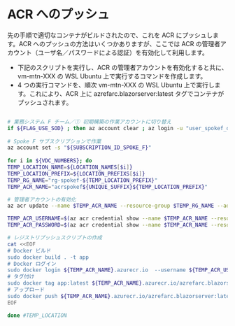# ACR へのプッシュ

先の手順で適切なコンテナがビルドされたので、これを ACR にプッシュします。ACR へのプッシュの方法はいくつかありますが、ここでは ACR の管理者アカウント（ユーザ名／パスワードによる認証）を有効化して利用します。

- 下記のスクリプトを実行し、ACR の管理者アカウントを有効化すると共に、vm-mtn-XXX の WSL Ubuntu 上で実行するコマンドを作成します。
- 4 つの実行コマンドを、順次 vm-mtn-XXX の WSL Ubuntu 上で実行します。これにより、ACR 上に azrefarc.blazorserver:latest タグでコンテナがプッシュされます。

```bash

# 業務システム F チーム／① 初期構築の作業アカウントに切り替え
if ${FLAG_USE_SOD} ; then az account clear ; az login -u "user_spokef_dev@${PRIMARY_DOMAIN_NAME}" -p "${ADMIN_PASSWORD}" ; fi
 
# Spoke F サブスクリプションで作業
az account set -s "${SUBSCRIPTION_ID_SPOKE_F}"
 
for i in ${VDC_NUMBERS}; do
TEMP_LOCATION_NAME=${LOCATION_NAMES[$i]}
TEMP_LOCATION_PREFIX=${LOCATION_PREFIXS[$i]}
TEMP_RG_NAME="rg-spokef-${TEMP_LOCATION_PREFIX}"
TEMP_ACR_NAME="acrspokef${UNIQUE_SUFFIX}${TEMP_LOCATION_PREFIX}"

# 管理者アカウントの有効化
az acr update --name $TEMP_ACR_NAME --resource-group $TEMP_RG_NAME --admin-enabled true

TEMP_ACR_USERNAME=$(az acr credential show --name $TEMP_ACR_NAME --resource-group $TEMP_RG_NAME --query username -o tsv)
TEMP_ACR_PASSWORD=$(az acr credential show --name $TEMP_ACR_NAME --resource-group $TEMP_RG_NAME --query passwords[0].value -o tsv)

# レジストリプッシュスクリプトの作成
cat <<EOF
# Docker ビルド
sudo docker build . -t app
# Docker ログイン
sudo docker login ${TEMP_ACR_NAME}.azurecr.io  --username ${TEMP_ACR_USERNAME} --password ${TEMP_ACR_PASSWORD}
# タグ付け
sudo docker tag app:latest ${TEMP_ACR_NAME}.azurecr.io/azrefarc.blazorserver:latest
# アップロード
sudo docker push ${TEMP_ACR_NAME}.azurecr.io/azrefarc.blazorserver:latest
EOF

done #TEMP_LOCATION

```

